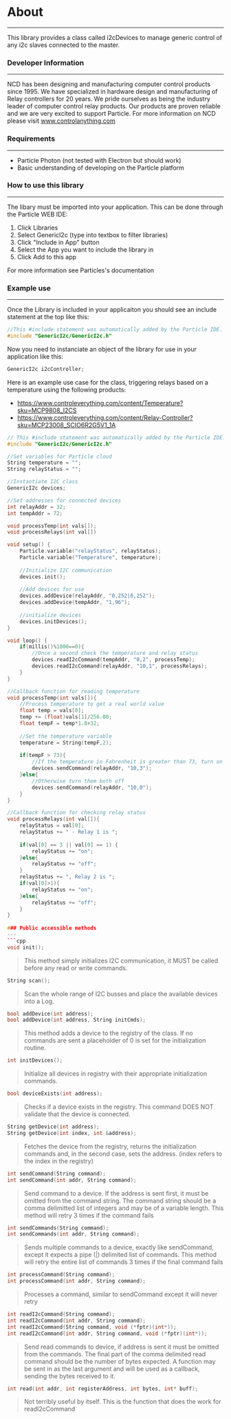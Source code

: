 # About
---
This library provides a class called i2cDevices to manage generic control of any i2c slaves connected to the master.

### Developer Information
---
NCD has been designing and manufacturing computer control products since 1995. We have specialized in hardware design and manufacturing of Relay controllers for 20 years. We pride ourselves as being the industry leader of computer control relay products. Our products are proven reliable and we are very excited to support Particle. For more information on NCD please visit www.controlanything.com

### Requirements
---
- Particle Photon (not tested with Electron but should work)
- Basic understanding of developing on the Particle platform

### How to use this library
---

The libary must be imported into your application. This can be done through the Particle WEB IDE:
1. Click Libraries
2. Select GenericI2c (type into textbox to filter libraries)
3. Click "Include in App" button
4. Select the App you want to include the library in
5. Click Add to this app

For more information see Particles's documentation

### Example use
---
Once the Library is included in your applicaiton you should see an include statement at the top like this:
```cpp
//This #include statement was automatically added by the Particle IDE.
#include "GenericI2c/GenericI2c.h"
```
Now you need to instanciate an object of the library for use in your application like this:
```cpp
GenericI2c i2cController;
```

Here is an example use case for the class, triggering relays based on a temperature using the following products:
- https://www.controleverything.com/content/Temperature?sku=MCP9808_I2CS
- https://www.controleverything.com/content/Relay-Controller?sku=MCP23008_SCIO6R2G5V1_1A

```cpp
// This #include statement was automatically added by the Particle IDE.
#include "GenericI2c/GenericI2c.h"

//Set variables for Particle cloud
String temperature = "";
String relayStatus = "";

//Instantiate I2C class
GenericI2c devices;

//Set addresses for connected devices
int relayAddr = 32;
int tempAddr = 72;

void processTemp(int vals[]);
void processRelays(int val[])

void setup() {
    Particle.variable("relayStatus", relayStatus);
    Particle.variable("Temperature", temperature);
    
    //Initialize I2C communication
    devices.init();
    
    //Add devices for use
    devices.addDevice(relayAddr, "0,252|6,252");
    devices.addDevice(tempAddr, "1,96");
    
    //initialize devices
    devices.initDevices();
}

void loop() {
    if(millis()%1000==0){
        //Once a second check the temperature and relay status
        devices.readI2cCommand(tempAddr, "0,2", processTemp);
        devices.readI2cCommand(relayAddr, "10,1", processRelays);
    }
}

//Callback function for reading temperature
void processTemp(int vals[]){
    //Process temperature to get a real world value
    float temp = vals[0];
    temp += (float)vals[1]/256.00;
    float tempF = temp*1.8+32;
    
    //Set the temperature variable
    temperature = String(tempF,2);
    
    if(tempF > 73){
        //If the temperature in Fahrenheit is greater than 73, turn on both relays
        devices.sendCommand(relayAddr, "10,3");
    }else{
        //Otherwise turn them both off
        devices.sendCommand(relayAddr, "10,0");
    }
}

//Callback function for checking relay status
void processRelays(int val[]){
    relayStatus = val[0];
    relayStatus += " - Relay 1 is ";
    
    if(val[0] == 3 || val[0] == 1) {
        relayStatus += "on";
    }else{
        relayStatus += "off";
    }
    relayStatus += ", Relay 2 is ";
    if(val[0]>1){
        relayStatus += "on";
    }else{
        relayStatus += "off";
    }
}
    
### Public accessible methods
---
```cpp
void init();
```
>This method simply initializes I2C communication, it MUST be called before any read or write commands.

```cpp
String scan();
```
>Scan the whole range of I2C busses and place the available devices into a Log.

```cpp
bool addDevice(int address);
bool addDevice(int address, String initCmds);
```
>This method adds a device to the registry of the class. If no commands are sent a placeholder of 0 is set for the initialization routine.

```cpp
int initDevices();
```
>Initialize all devices in registry with their appropriate initialization commands.

```cpp
bool deviceExists(int address);
```
>Checks if a device exists in the registry. This command DOES NOT validate that the device is connected.

```cpp
String getDevice(int address);
String getDevice(int index, int &address);
```
>Fetches the device from the registry, returns the initialization commands and, in the second case, sets the address. (index refers to the index in the registry)

```cpp
int sendCommand(String command);
int sendCommand(int addr, String command);
```
>Send command to a device. If the address is sent first, it must be omitted from the command string. The command string should be a comma delimitted list of integers and may be of a variable length. This method will retry 3 times if the command fails

```cpp
int sendCommands(String command);
int sendCommands(int addr, String command);
```
>Sends multiple commands to a device, exactly like sendCommand, except it expects a pipe (|) delimited list of commands. This method will retry the entire list of commands 3 times if the final command fails

```cpp
int processCommand(String command);
int processCommand(int addr, String command);
```
>Processes a command, similar to sendCommand except it will never retry

```cpp
int readI2cCommand(String command);
int readI2cCommand(int addr, String command);
int readI2cCommand(String command, void (*fptr)(int*));
int readI2cCommand(int addr, String command, void (*fptr)(int*));
```
>Send read commands to device, if address is sent it must be omitted from the commands. The final part of the comma delimited read command should be the number of bytes expected. A function may be sent in as the last argument and will be used as a callback, sending the bytes received to it.

```cpp
int read(int addr, int registerAddress, int bytes, int* buff);
```
>Not terribly useful by itself. This is the function that does the work for readI2cCommand
